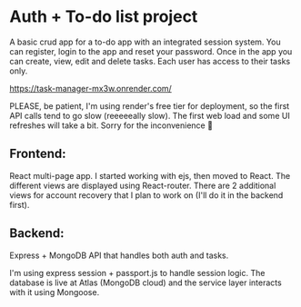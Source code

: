 # Auth + To-do list project

A basic crud app for a to-do app with an integrated session system. You can register, login to the app and reset your password. Once in the app you can create, view, edit and delete tasks. Each user has access to their tasks only.

https://task-manager-mx3w.onrender.com/

PLEASE, be patient, I'm using render's free tier for deployment, so the first API calls tend to go slow (reeeeeally slow). The first web load and some UI refreshes will take a bit. Sorry for the inconvenience 🙏

## Frontend:

React multi-page app. I started working with ejs, then moved to React. The different views are displayed using React-router. There are 2 additional views for account recovery that I plan to work on (I'll do it in the backend first).

## Backend:

Express + MongoDB API that handles both auth and tasks.

I'm using express session + passport.js to handle session logic. The database is live at Atlas (MongoDB cloud) and the service layer interacts with it using Mongoose.

